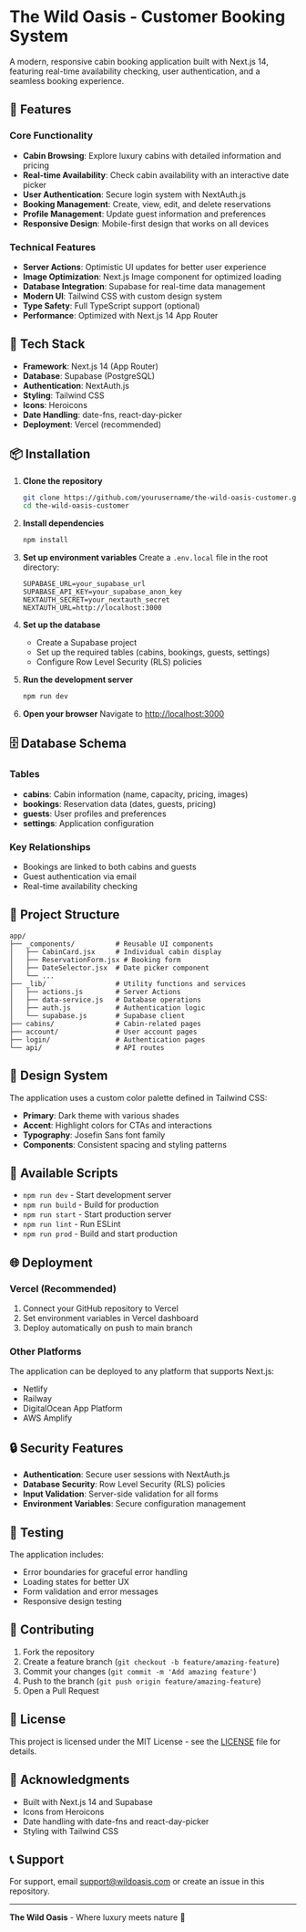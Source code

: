 # The Wild Oasis - Customer Booking System

A modern, responsive cabin booking application built with Next.js 14, featuring real-time availability checking, user authentication, and a seamless booking experience.

## 🌟 Features

### Core Functionality

- **Cabin Browsing**: Explore luxury cabins with detailed information and pricing
- **Real-time Availability**: Check cabin availability with an interactive date picker
- **User Authentication**: Secure login system with NextAuth.js
- **Booking Management**: Create, view, edit, and delete reservations
- **Profile Management**: Update guest information and preferences
- **Responsive Design**: Mobile-first design that works on all devices

### Technical Features

- **Server Actions**: Optimistic UI updates for better user experience
- **Image Optimization**: Next.js Image component for optimized loading
- **Database Integration**: Supabase for real-time data management
- **Modern UI**: Tailwind CSS with custom design system
- **Type Safety**: Full TypeScript support (optional)
- **Performance**: Optimized with Next.js 14 App Router

## 🚀 Tech Stack

- **Framework**: Next.js 14 (App Router)
- **Database**: Supabase (PostgreSQL)
- **Authentication**: NextAuth.js
- **Styling**: Tailwind CSS
- **Icons**: Heroicons
- **Date Handling**: date-fns, react-day-picker
- **Deployment**: Vercel (recommended)

## 📦 Installation

1. **Clone the repository**

   ```bash
   git clone https://github.com/yourusername/the-wild-oasis-customer.git
   cd the-wild-oasis-customer
   ```

2. **Install dependencies**

   ```bash
   npm install
   ```

3. **Set up environment variables**
   Create a `.env.local` file in the root directory:

   ```env
   SUPABASE_URL=your_supabase_url
   SUPABASE_API_KEY=your_supabase_anon_key
   NEXTAUTH_SECRET=your_nextauth_secret
   NEXTAUTH_URL=http://localhost:3000
   ```

4. **Set up the database**

   - Create a Supabase project
   - Set up the required tables (cabins, bookings, guests, settings)
   - Configure Row Level Security (RLS) policies

5. **Run the development server**

   ```bash
   npm run dev
   ```

6. **Open your browser**
   Navigate to [http://localhost:3000](http://localhost:3000)

## 🗄️ Database Schema

### Tables

- **cabins**: Cabin information (name, capacity, pricing, images)
- **bookings**: Reservation data (dates, guests, pricing)
- **guests**: User profiles and preferences
- **settings**: Application configuration

### Key Relationships

- Bookings are linked to both cabins and guests
- Guest authentication via email
- Real-time availability checking

## 📁 Project Structure

```
app/
├── _components/          # Reusable UI components
│   ├── CabinCard.jsx     # Individual cabin display
│   ├── ReservationForm.jsx # Booking form
│   ├── DateSelector.jsx  # Date picker component
│   └── ...
├── _lib/                 # Utility functions and services
│   ├── actions.js        # Server Actions
│   ├── data-service.js   # Database operations
│   ├── auth.js           # Authentication logic
│   └── supabase.js       # Supabase client
├── cabins/               # Cabin-related pages
├── account/              # User account pages
├── login/                # Authentication pages
└── api/                  # API routes
```

## 🎨 Design System

The application uses a custom color palette defined in Tailwind CSS:

- **Primary**: Dark theme with various shades
- **Accent**: Highlight colors for CTAs and interactions
- **Typography**: Josefin Sans font family
- **Components**: Consistent spacing and styling patterns

## 🔧 Available Scripts

- `npm run dev` - Start development server
- `npm run build` - Build for production
- `npm run start` - Start production server
- `npm run lint` - Run ESLint
- `npm run prod` - Build and start production

## 🌐 Deployment

### Vercel (Recommended)

1. Connect your GitHub repository to Vercel
2. Set environment variables in Vercel dashboard
3. Deploy automatically on push to main branch

### Other Platforms

The application can be deployed to any platform that supports Next.js:

- Netlify
- Railway
- DigitalOcean App Platform
- AWS Amplify

## 🔒 Security Features

- **Authentication**: Secure user sessions with NextAuth.js
- **Database Security**: Row Level Security (RLS) policies
- **Input Validation**: Server-side validation for all forms
- **Environment Variables**: Secure configuration management

## 🧪 Testing

The application includes:

- Error boundaries for graceful error handling
- Loading states for better UX
- Form validation and error messages
- Responsive design testing

## 🤝 Contributing

1. Fork the repository
2. Create a feature branch (`git checkout -b feature/amazing-feature`)
3. Commit your changes (`git commit -m 'Add amazing feature'`)
4. Push to the branch (`git push origin feature/amazing-feature`)
5. Open a Pull Request

## 📝 License

This project is licensed under the MIT License - see the [LICENSE](LICENSE) file for details.

## 🙏 Acknowledgments

- Built with Next.js 14 and Supabase
- Icons from Heroicons
- Date handling with date-fns and react-day-picker
- Styling with Tailwind CSS

## 📞 Support

For support, email support@wildoasis.com or create an issue in this repository.

---

**The Wild Oasis** - Where luxury meets nature 🌲
